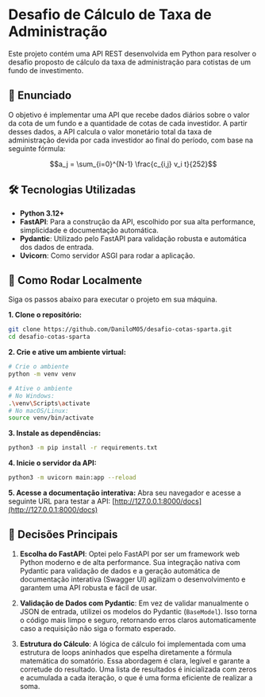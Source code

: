 # Desafio de Cálculo de Taxa de Administração

Este projeto contém uma API REST desenvolvida em Python para resolver o desafio proposto de cálculo da taxa de administração para cotistas de um fundo de investimento.

## 📜 Enunciado

O objetivo é implementar uma API que recebe dados diários sobre o valor da cota de um fundo e a quantidade de cotas de cada investidor. A partir desses dados, a API calcula o valor monetário total da taxa de administração devida por cada investidor ao final do período, com base na seguinte fórmula:

$$a_j = \sum_{i=0}^{N-1} \frac{c_{i,j} v_i t}{252}$$

## 🛠️ Tecnologias Utilizadas

* **Python 3.12+**
* **FastAPI**: Para a construção da API, escolhido por sua alta performance, simplicidade e documentação automática.
* **Pydantic**: Utilizado pelo FastAPI para validação robusta e automática dos dados de entrada.
* **Uvicorn**: Como servidor ASGI para rodar a aplicação.

## 🚀 Como Rodar Localmente

Siga os passos abaixo para executar o projeto em sua máquina.

**1. Clone o repositório:**
```bash
git clone https://github.com/DaniloM05/desafio-cotas-sparta.git
cd desafio-cotas-sparta
```

**2. Crie e ative um ambiente virtual:**
```bash
# Crie o ambiente
python -m venv venv

# Ative o ambiente
# No Windows:
.\venv\Scripts\activate
# No macOS/Linux:
source venv/bin/activate
```

**3. Instale as dependências:**
```bash
python3 -m pip install -r requirements.txt
```

**4. Inicie o servidor da API:**
```bash
python3 -m uvicorn main:app --reload
```

**5. Acesse a documentação interativa:**
Abra seu navegador e acesse a seguinte URL para testar a API:
[http://127.0.0.1:8000/docs](http://127.0.0.1:8000/docs)

## 🧠 Decisões Principais

1.  **Escolha do FastAPI**: Optei pelo FastAPI por ser um framework web Python moderno e de alta performance. Sua integração nativa com Pydantic para validação de dados e a geração automática de documentação interativa (Swagger UI) agilizam o desenvolvimento e garantem uma API robusta e fácil de usar.

2.  **Validação de Dados com Pydantic**: Em vez de validar manualmente o JSON de entrada, utilizei os modelos do Pydantic (`BaseModel`). Isso torna o código mais limpo e seguro, retornando erros claros automaticamente caso a requisição não siga o formato esperado.

3.  **Estrutura do Cálculo**: A lógica de cálculo foi implementada com uma estrutura de loops aninhados que espelha diretamente a fórmula matemática do somatório. Essa abordagem é clara, legível e garante a corretude do resultado. Uma lista de resultados é inicializada com zeros e acumulada a cada iteração, o que é uma forma eficiente de realizar a soma.
